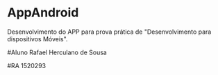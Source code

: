 # AppAndroid
Desenvolvimento do APP para prova prática de "Desenvolvimento para dispositivos Móveis".

#Aluno
Rafael Herculano de Sousa

#RA
1520293

